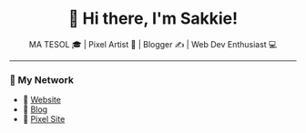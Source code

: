 <h1 align="center">🌸 Hi there, I'm Sakkie!</h1>

<p align="center">
  MA TESOL 🎓 | Pixel Artist 🎨 | Blogger ✍️ | Web Dev Enthusiast 💻
</p>

---

### 🎀 My Network

- 🌈 [Website](https://prismatic.pink)
- 📖 [Blog](https://blog.prismatic.pink)
- 🎨 [Pixel Site](https://pixels.prismatic.pink)
